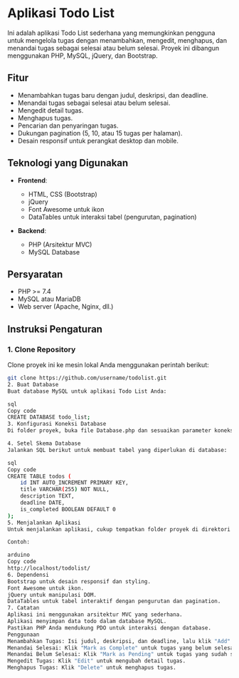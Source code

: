 # Aplikasi Todo List

Ini adalah aplikasi Todo List sederhana yang memungkinkan pengguna untuk mengelola tugas dengan menambahkan, mengedit, menghapus, dan menandai tugas sebagai selesai atau belum selesai. Proyek ini dibangun menggunakan PHP, MySQL, jQuery, dan Bootstrap.

## Fitur

- Menambahkan tugas baru dengan judul, deskripsi, dan deadline.
- Menandai tugas sebagai selesai atau belum selesai.
- Mengedit detail tugas.
- Menghapus tugas.
- Pencarian dan penyaringan tugas.
- Dukungan pagination (5, 10, atau 15 tugas per halaman).
- Desain responsif untuk perangkat desktop dan mobile.

## Teknologi yang Digunakan

- **Frontend**:
  - HTML, CSS (Bootstrap)
  - jQuery
  - Font Awesome untuk ikon
  - DataTables untuk interaksi tabel (pengurutan, pagination)

- **Backend**:
  - PHP (Arsitektur MVC)
  - MySQL Database

## Persyaratan

- PHP >= 7.4
- MySQL atau MariaDB
- Web server (Apache, Nginx, dll.)

## Instruksi Pengaturan

### 1. Clone Repository

Clone proyek ini ke mesin lokal Anda menggunakan perintah berikut:

```bash
git clone https://github.com/username/todolist.git
2. Buat Database
Buat database MySQL untuk aplikasi Todo List Anda:

sql
Copy code
CREATE DATABASE todo_list;
3. Konfigurasi Koneksi Database
Di folder proyek, buka file Database.php dan sesuaikan parameter koneksi database (host, username, password, nama database).

4. Setel Skema Database
Jalankan SQL berikut untuk membuat tabel yang diperlukan di database:

sql
Copy code
CREATE TABLE todos (
    id INT AUTO_INCREMENT PRIMARY KEY,
    title VARCHAR(255) NOT NULL,
    description TEXT,
    deadline DATE,
    is_completed BOOLEAN DEFAULT 0
);
5. Menjalankan Aplikasi
Untuk menjalankan aplikasi, cukup tempatkan folder proyek di direktori root server web Anda (misalnya, htdocs untuk XAMPP atau www untuk WAMP) dan akses file index.php atau file PHP terkait melalui browser.

Contoh:

arduino
Copy code
http://localhost/todolist/
6. Dependensi
Bootstrap untuk desain responsif dan styling.
Font Awesome untuk ikon.
jQuery untuk manipulasi DOM.
DataTables untuk tabel interaktif dengan pengurutan dan pagination.
7. Catatan
Aplikasi ini menggunakan arsitektur MVC yang sederhana.
Aplikasi menyimpan data todo dalam database MySQL.
Pastikan PHP Anda mendukung PDO untuk interaksi dengan database.
Penggunaan
Menambahkan Tugas: Isi judul, deskripsi, dan deadline, lalu klik "Add".
Menandai Selesai: Klik "Mark as Complete" untuk tugas yang belum selesai.
Menandai Belum Selesai: Klik "Mark as Pending" untuk tugas yang sudah selesai.
Mengedit Tugas: Klik "Edit" untuk mengubah detail tugas.
Menghapus Tugas: Klik "Delete" untuk menghapus tugas.